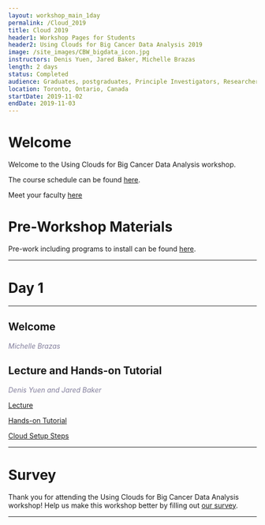 ```yaml
---
layout: workshop_main_1day
permalink: /Cloud_2019
title: Cloud 2019
header1: Workshop Pages for Students
header2: Using Clouds for Big Cancer Data Analysis 2019
image: /site_images/CBW_bigdata_icon.jpg
instructors: Denis Yuen, Jared Baker, Michelle Brazas
length: 2 days
status: Completed
audience: Graduates, postgraduates, Principle Investigators, Researchers
location: Toronto, Ontario, Canada
startDate: 2019-11-02
endDate: 2019-11-03
---
```


# Welcome <a id="welcome"></a>

Welcome to the Using Clouds for Big Cancer Data Analysis workshop.  

The course schedule can be found [here](https://bioinformaticsdotca.github.io/cloud_2019_schedule). 

Meet your faculty [here](https://drive.google.com/a/bioinformatics.ca/file/d/1dKssFuC67tsBBUTWXfxdzNy1ZawE0hwN/view?usp=sharing)

# Pre-Workshop Materials <a id="preworkshop"></a>

Pre-work including programs to install can be found [here](https://bioinformaticsdotca.github.io/Cloud_2019_prework).  

***

# Day 1 <a id="day1"></a>

***

## Welcome

*<font color="#827e9c">Michelle Brazas</font>*

## Lecture and Hands-on Tutorial

*<font color="#827e9c">Denis Yuen and Jared Baker</font>* 

[Lecture](https://drive.google.com/a/bioinformatics.ca/file/d/1g4Ji71l7V6jyxO-obc9H4M8JbSmk1BKx/view?usp=sharing) 
  
[Hands-on Tutorial](https://docs.google.com/document/d/1uHJf6aERokPj5rpoHviOnzp2tfGaZRI27a-oSTc0IS8/edit?usp=sharing)  

[Cloud Setup Steps](https://drive.google.com/a/bioinformatics.ca/file/d/1hiYxAjRXtA1-X4EvtzWTmUnNRst77Tka/view?usp=sharing)

***
# Survey

Thank you for attending the Using Clouds for Big Cancer Data Analysis workshop! Help us make this workshop better by filling out [our survey](https://forms.gle/q7CoLZamHigQD4w4A). 

***
